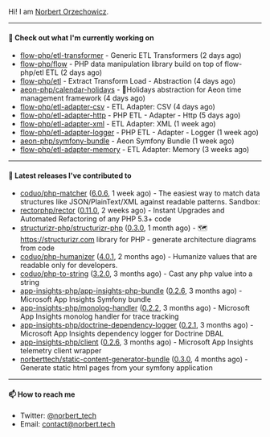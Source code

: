 Hi!
I am [Norbert Orzechowicz](https://norbert.tech/).

---

#### 👷 Check out what I'm currently working on

- [flow-php/etl-transformer](https://github.com/flow-php/etl-transformer) - Generic ETL Transformers (2 days ago)
- [flow-php/flow](https://github.com/flow-php/flow) - PHP data manipulation library build on top of flow-php/etl ETL  (2 days ago)
- [flow-php/etl](https://github.com/flow-php/etl) - Extract Transform Load - Abstraction (4 days ago)
- [aeon-php/calendar-holidays](https://github.com/aeon-php/calendar-holidays) - 🎄Holidays abstraction for Aeon time management framework  (4 days ago)
- [flow-php/etl-adapter-csv](https://github.com/flow-php/etl-adapter-csv) - ETL Adapter: CSV (4 days ago)
- [flow-php/etl-adapter-http](https://github.com/flow-php/etl-adapter-http) - PHP ETL - Adapter - Http (5 days ago)
- [flow-php/etl-adapter-xml](https://github.com/flow-php/etl-adapter-xml) - ETL Adapter: XML (1 week ago)
- [flow-php/etl-adapter-logger](https://github.com/flow-php/etl-adapter-logger) - PHP ETL - Adapter - Logger (1 week ago)
- [aeon-php/symfony-bundle](https://github.com/aeon-php/symfony-bundle) - Aeon Symfony Bundle (1 week ago)
- [flow-php/etl-adapter-memory](https://github.com/flow-php/etl-adapter-memory) - ETL Adapter: Memory (3 weeks ago)

---

#### 🔭 Latest releases I've contributed to

- [coduo/php-matcher](https://github.com/coduo/php-matcher) ([6.0.6](https://github.com/coduo/php-matcher/releases/tag/6.0.6), 1 week ago) - The easiest way to match data structures like JSON/PlainText/XML against readable patterns. Sandbox:
- [rectorphp/rector](https://github.com/rectorphp/rector) ([0.11.0](https://github.com/rectorphp/rector/releases/tag/0.11.0), 2 weeks ago) - Instant Upgrades and Automated Refactoring of any PHP 5.3&#43; code
- [structurizr-php/structurizr-php](https://github.com/structurizr-php/structurizr-php) ([0.3.0](https://github.com/structurizr-php/structurizr-php/releases/tag/0.3.0), 1 month ago) - 🗺 https://structurizr.com library for PHP - generate architecture diagrams from code
- [coduo/php-humanizer](https://github.com/coduo/php-humanizer) ([4.0.1](https://github.com/coduo/php-humanizer/releases/tag/4.0.1), 2 months ago) - Humanize values that are readable only for developers.
- [coduo/php-to-string](https://github.com/coduo/php-to-string) ([3.2.0](https://github.com/coduo/php-to-string/releases/tag/3.2.0), 3 months ago) - Cast any php value into a string 
- [app-insights-php/app-insights-php-bundle](https://github.com/app-insights-php/app-insights-php-bundle) ([0.2.6](https://github.com/app-insights-php/app-insights-php-bundle/releases/tag/0.2.6), 3 months ago) - Microsoft App Insights Symfony bundle 
- [app-insights-php/monolog-handler](https://github.com/app-insights-php/monolog-handler) ([0.2.2](https://github.com/app-insights-php/monolog-handler/releases/tag/0.2.2), 3 months ago) - Microsoft App Insights monolog handler for trace tracking
- [app-insights-php/doctrine-dependency-logger](https://github.com/app-insights-php/doctrine-dependency-logger) ([0.2.1](https://github.com/app-insights-php/doctrine-dependency-logger/releases/tag/0.2.1), 3 months ago) - Microsoft App Insights dependency logger for Doctrine DBAL
- [app-insights-php/client](https://github.com/app-insights-php/client) ([0.2.6](https://github.com/app-insights-php/client/releases/tag/0.2.6), 3 months ago) - Microsoft App Insights telemetry client wrapper
- [norberttech/static-content-generator-bundle](https://github.com/norberttech/static-content-generator-bundle) ([0.3.0](https://github.com/norberttech/static-content-generator-bundle/releases/tag/0.3.0), 4 months ago) - Generate static html pages from your symfony application

---

#### 📫 How to reach me

- Twitter: [@norbert_tech](https://twitter.com/norbert_tech)
- Email: [contact@norbert.tech](mailto://contact@norbert.tech)